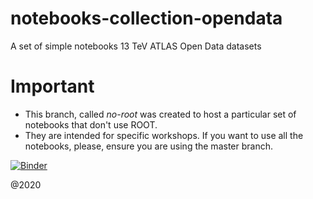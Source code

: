 # notebooks-collection-opendata
A set of simple notebooks 13 TeV ATLAS Open Data datasets

# Important
* This branch, called *no-root* was created to host a particular set of notebooks that don't use ROOT.
* They are intended for specific workshops. If you want to use all the notebooks, please, ensure you are using the master branch.

[![Binder](https://mybinder.org/badge_logo.svg)](https://mybinder.org/v2/gh/atlas-outreach-data-tools/notebooks-collection-opendata/no-root)

@2020
